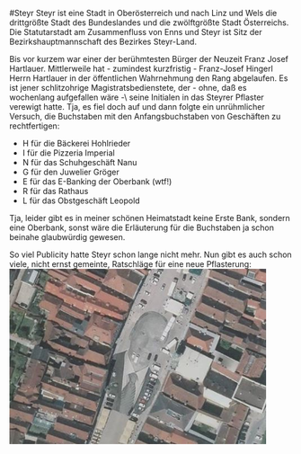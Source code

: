#Steyr
Steyr ist eine Stadt in Oberösterreich und nach Linz und Wels die drittgrößte Stadt des Bundeslandes und die zwölftgrößte Stadt Österreichs. Die Statutarstadt am Zusammenfluss von Enns und Steyr ist Sitz der Bezirkshauptmannschaft des Bezirkes Steyr-Land.

Bis vor kurzem war einer der berühmtesten Bürger der Neuzeit Franz Josef Hartlauer.
Mittlerweile hat \- zumindest kurzfristig \- Franz\-Josef Hingerl Herrn Hartlauer in der öffentlichen Wahrnehmung den Rang abgelaufen. Es ist jener schlitzohrige Magistratsbedienstete, der \- ohne, daß es wochenlang aufgefallen wäre -\ seine Initialen in das Steyrer Pflaster verewigt hatte.
Tja, es fiel doch auf und dann folgte ein unrühmlicher Versuch, die Buchstaben mit den Anfangsbuchstaben von Geschäften zu rechtfertigen:

* H für die Bäckerei Hohlrieder
* I für die Pizzeria Imperial
* N für das Schuhgeschäft Nanu
* G für den Juwelier Gröger
* E für das E-Banking der Oberbank (wtf\!)
* R für das Rathaus
* L für das Obstgeschäft Leopold

Tja, leider gibt es in meiner schönen Heimatstadt keine Erste Bank, sondern eine Oberbank, sonst wäre die Erläuterung für die Buchstaben ja schon beinahe glaubwürdig gewesen.

So viel Publicity hatte Steyr schon lange nicht mehr. Nun gibt es auch schon viele, nicht ernst gemeinte, Ratschläge für eine neue Pflasterung:
![Neue Pflasterung Steyr](NeuePflasterungSteyr.jpg)
